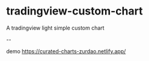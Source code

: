 # tradingview-custom-chart
A tradingview light simple custom chart

--

demo
https://curated-charts-zurdao.netlify.app/
